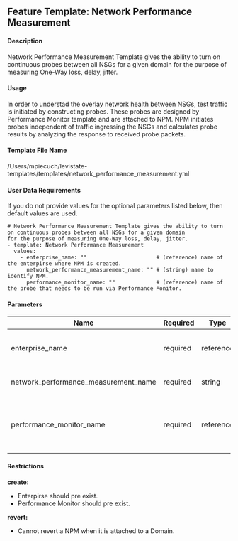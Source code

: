 ## Feature Template: Network Performance Measurement
#### Description
Network Performance Measurement Template gives the ability to turn on continuous probes between all NSGs for a given domain
for the purpose of measuring One-Way loss, delay, jitter.

#### Usage
In order to understad the overlay network health between NSGs, test traffic is initiated by constructing probes. These probes are designed by Performance Monitor template and are attached to NPM. NPM initiates probes independent of traffic ingressing the NSGs and calculates probe results by analyzing the response to received probe packets.

#### Template File Name
/Users/mpiecuch/levistate-templates/templates/network_performance_measurement.yml

#### User Data Requirements
If you do not provide values for the optional parameters listed below, then default values are used.

```
# Network Performance Measurement Template gives the ability to turn on continuous probes between all NSGs for a given domain
for the purpose of measuring One-Way loss, delay, jitter.
- template: Network Performance Measurement
  values:
    - enterprise_name: ""                      # (reference) name of the enterpirse where NPM is created.
      network_performance_measurement_name: "" # (string) name to identify NPM.
      performance_monitor_name: ""             # (reference) name of the probe that needs to be run via Performance Monitor.

```

#### Parameters
Name | Required | Type | Description
---- | -------- | ---- | -----------
enterprise_name | required | reference | name of the enterpirse where NPM is created.
network_performance_measurement_name | required | string | name to identify NPM.
performance_monitor_name | required | reference | name of the probe that needs to be run via Performance Monitor.


#### Restrictions
**create:**
* Enterpirse should pre exist.
* Performance Monitor should pre exist.

**revert:**
* Cannot revert a NPM when it is attached to a Domain.


